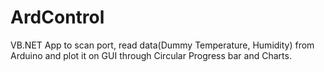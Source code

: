 # ArdControl
VB.NET App to scan port, read data(Dummy Temperature, Humidity) from Arduino and plot it on GUI through Circular Progress bar and Charts.
